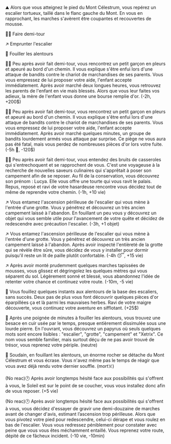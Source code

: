 ⛰ Alors que vous atteignez le pied du Mont Célestrum, vous repérez un escalier tortueux, taillé dans le flanc gauche du Mont. En vous en rapprochant, les marches s'avèrent être coupantes et recouvertes de mousse.

🚶‍♂️ Faire demi-tour

↗️ Emprunter l'escalier

🔎 Fouiller les alentours

🚶‍♂️ Peu après avoir fait demi-tour, vous rencontrez un petit garçon en pleurs et apeuré au bord d'un chemin. Il vous explique s'être enfui lors d'une attaque de bandits contre le chariot de marchandises de ses parents. Vous vous empressez de lui proposer votre aide, l'enfant accepte immédiatement. Après avoir marché deux longues heures, vous retrouvez les parents de l'enfant en vie mais blessés. Alors que vous leur faites vos adieux, la mère de l'enfant vous donne une bourse remplie d'or. (-2h, +200$)

🚶‍♂️ Peu après avoir fait demi-tour, vous rencontrez un petit garçon en pleurs et apeuré au bord d'un chemin. Il vous explique s'être enfui lors d'une attaque de bandits contre le chariot de marchandises de ses parents. Vous vous empressez de lui proposer votre aide, l'enfant accepte immédiatement. Après avoir marché quelques minutes, un groupe de bandits lourdement armés vous attaque par surprise. Ce piège ne vous aura pas été fatal, mais vous perdez de nombreuses pièces d'or lors votre fuite. (-5h 🤕, -120$)

🚶‍♂️ Peu après avoir fait demi-tour, vous entendez des bruits de casseroles qui s'entrechoquent et se rapprochent de vous. C'est une voyageuse à la recherche de nouvelles saveurs culinaires qui s'apprêtait à poser son campement afin de se reposer. Au fil de la conservation, vous découvrez son prénom : Lucya. Elle vous offre une tourte qui vous ravit le palais. Repus, reposé et ravi de votre hasardeuse rencontre vous décidez tout de même de reprendre votre chemin. (-1h, +10 vie)

↗️ Vous entamez l'ascension périlleuse de l'escalier qui vous mène à l'entrée d'une grotte. Vous y pénétrez et découvrez un très ancien campement laissé à l'abandon. En fouillant un peu vous y découvrez un objet qui vous semble utile pour l'avancement de votre quête et décidez de redescendre avec précaution l'escalier. (-3h, +1 objet)

↗️ Vous entamez l'ascension périlleuse de l'escalier qui vous mène à l'entrée d'une grotte. Vous y pénétrez et découvrez un très ancien campement laissé à l'abandon. Après avoir inspecté l'entièreté de la grotte qui se révèle être sûre, vous décidez de vous y installer pour dormir puisqu'il reste un lit de paille plutôt confortable. (-4h 😴, +15 vie)

↗️ Après avoir monté prudemment quelques marches tapissées de mousses, vous glissez et dégringolez les quelques mètres qui vous séparent du sol. Légèrement sonné et blessé, vous abandonnez l'idée de retenter votre chance et continuez votre route. (-10m, -5 vie)

🔎 Vous fouillez quelques instants aux alentours de la base des escaliers, sans succès. Deux pas de plus vous font découvrir quelques pièces d'or éparpillées ça et là parmi les mauvaises herbes. Ravi de votre maigre découverte, vous continuez votre aventure en sifflotant. (+25$)

🔎 Après une poignée de minutes à fouiller les alentours, vous trouvez une besace en cuir usée par le temps, presque entièrement dissimulée sous une lourde pierre. En l'ouvrant, vous découvrez un papyrus où seuls quelques mots sont encore lisibles : "escalier", "grotte", "campement" et "Xetrix". Ce nom vous semble familier, mais surtout déçu de ne pas avoir trouvé de trésor, vous reprenez votre périple. (neutre)

🔎 Soudain, en fouillant les alentours, un énorme rocher se détache du Mont Célestrum et vous écrase. Vous n'avez même pas le temps de réagir que vous avez déjà rendu votre dernier souffle. (mort☠️)

(No reac)🕑 Après avoir longtemps hésité face aux possibilités qui s'offrent à vous, le Soleil est sur le point de se coucher, vous vous installez donc afin de vous reposer. (+5 vie)

(No reac)🕑 Après avoir longtemps hésité face aux possibilités qui s'offrent à vous, vous décidez d'essayer de gravir une demi-douzaine de marches avant de changer d'avis, estimant l’ascension trop périlleuse. Alors que vous pivotez votre pied pour redescendre, celui-ci dérape et vous roulez en bas de l'escalier. Vous vous redressez péniblement pour constater avec peine que vous vous êtes méchamment entaillé. Vous reprenez votre route, dépité de ce fâcheux incident. (-10 vie, -10min)
